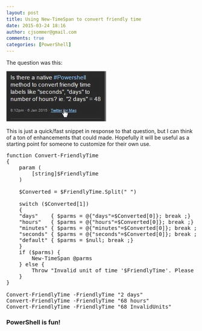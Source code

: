 ```yaml
---
layout: post
title: Using New-TimeSpan to convert friendly time
date: 2015-03-24 18:16
author: cjsommer@gmail.com
comments: true
categories: [PowerShell]
---
```

The question was this:

<a href="/img/2015/03/New-TimeSpan.jpg"><img class="alignnone size-full wp-image-24" src="/img/2015/03/New-TimeSpan.jpg" alt="New-TimeSpan" width="265" height="133" /></a>

This is just a quick/fast snippet in response to that question, but I can think of a ton of enhancements that could made. Hopefully it will be useful as a starting point for someone to customize for their own use.
<pre class="theme:powershell-ise toolbar:1 scroll:true lang:ps decode:true nums:false ">function Convert-FriendlyTime
{
    param (
        [string]$FriendlyTime 
    )
    
    $Converted = $FriendlyTime.Split(" ")
    
    switch ($Converted[1])
    {
    "days"    { $parms = @{"days"=$Converted[0]}; break ;}
    "hours"   { $parms = @{"hours"=$Converted[0]}; break ;}
    "minutes" { $parms = @{"minutes"=$Converted[0]}; break ;}
    "seconds" { $parms = @{"seconds"=$Converted[0]}; break ;}
    "default" { $parms = $null; break ;}
    }
    if ($parms) {
        New-TimeSpan @parms
    } else {
        Throw "Invalid unit of time '$FriendlyTime'. Please use days, hours, minutes or seconds."
    }
}

Convert-FriendlyTime -FriendlyTime "2 days"
Convert-FriendlyTime -FriendlyTime "68 hours"
Convert-FriendlyTime -FriendlyTime "68 InvalidUnits"</pre>
<h3>PowerShell is fun!</h3>
